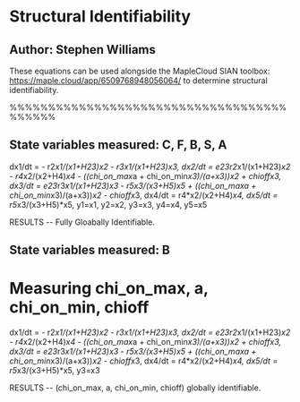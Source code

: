 # Structural Identifiability 
## Author: Stephen Williams

These equations can be used alongside the MapleCloud SIAN toolbox: https://maple.cloud/app/6509768948056064/ to determine structural identifiability.

%%%%%%%%%%%%%%%%%%%%%%%%%%%%%%%%%%%%%%%%%%

## State variables measured: C, F, B, S, A

dx1/dt = - r2*x1/(x1+H23)*x2 - r3*x1/(x1+H23)*x3,
dx2/dt = e23*r2*x1/(x1+H23)*x2 - r4*x2/(x2+H4)*x4 - ((chi_on_max*a + chi_on_min*x3)/(a+x3))*x2 + chioff*x3,
dx3/dt = e23*r3*x1/(x1+H23)*x3 - r5*x3/(x3+H5)*x5 + ((chi_on_max*a + chi_on_min*x3)/(a+x3))*x2 - chioff*x3,
dx4/dt = r4*x2/(x2+H4)*x4,
dx5/dt = r5*x3/(x3+H5)*x5,
y1=x1,
y2=x2,
y3=x3,
y4=x4,
y5=x5

RESULTS -- Fully Gloabally Identifiable.

## State variables measured: B
# Measuring chi_on_max, a, chi_on_min, chioff

dx1/dt = - r2*x1/(x1+H23)*x2 - r3*x1/(x1+H23)*x3,
dx2/dt = e23*r2*x1/(x1+H23)*x2 - r4*x2/(x2+H4)*x4 - ((chi_on_max*a + chi_on_min*x3)/(a+x3))*x2 + chioff*x3,
dx3/dt = e23*r3*x1/(x1+H23)*x3 - r5*x3/(x3+H5)*x5 + ((chi_on_max*a + chi_on_min*x3)/(a+x3))*x2 - chioff*x3,
dx4/dt = r4*x2/(x2+H4)*x4,
dx5/dt = r5*x3/(x3+H5)*x5,
y3=x3

RESULTS -- (chi_on_max, a, chi_on_min, chioff) globally identifiable. 
